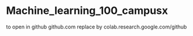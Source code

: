 # Machine_learning_100_campusx

to open in github github.com replace by colab.research.google.com/github
